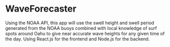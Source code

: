# WaveForecaster

Using the NOAA API, this app will use the swell height and swell period generated from the NOAA buoys combined with local knowledge of surf spots around Oahu to give near accurate wave heights for any given time of the day. Using React.js for the frontend and Node.js for the backend.
